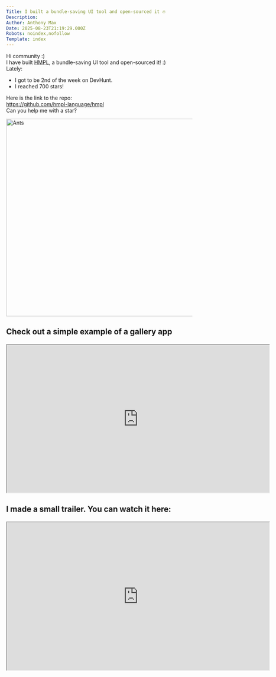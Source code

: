 ```yaml
---
Title: I built a bundle-saving UI tool and open-sourced it 🔥
Description: 
Author: Anthony Max
Date: 2025-08-23T21:19:29.000Z
Robots: noindex,nofollow
Template: index
---
```

<p>Hi community :)<br>
I have built <a href="https://hmpl-lang.dev" rel="noopener noreferrer">HMPL</a>, a bundle-saving UI tool and open-sourced it! :)<br>
Lately:</p>

<ul>
<li>I got to be 2nd of the week on DevHunt.</li>
<li>I reached 700 stars!</li>
</ul>

<p>Here is the link to the repo:<br>
<a href="https://github.com/hmpl-language/hmpl" rel="noopener noreferrer">https://github.com/hmpl-language/hmpl</a><br>
Can you help me with a star?</p>

<p><a href="https://media2.dev.to/dynamic/image/width=800%2Cheight=%2Cfit=scale-down%2Cgravity=auto%2Cformat=auto/https%3A%2F%2Fdev-to-uploads.s3.amazonaws.com%2Fuploads%2Farticles%2F8xgo3xs9opthm803sj5t.png" class="article-body-image-wrapper"><img src="https://media2.dev.to/dynamic/image/width=800%2Cheight=%2Cfit=scale-down%2Cgravity=auto%2Cformat=auto/https%3A%2F%2Fdev-to-uploads.s3.amazonaws.com%2Fuploads%2Farticles%2F8xgo3xs9opthm803sj5t.png" alt="Ants" width="800" height="533"></a></p>


<h2>
  
  
  Check out a simple example of a gallery app
</h2>

<p><iframe width="710" height="399" src="https://www.youtube.com/embed/i5U2AyGX1L0">
</iframe>
</p>




<h2>
  
  
  I made a small trailer. You can watch it here:
</h2>

<p><iframe width="710" height="399" src="https://www.youtube.com/embed/2Md6S9Cb1Q0">
</iframe>
</p>

